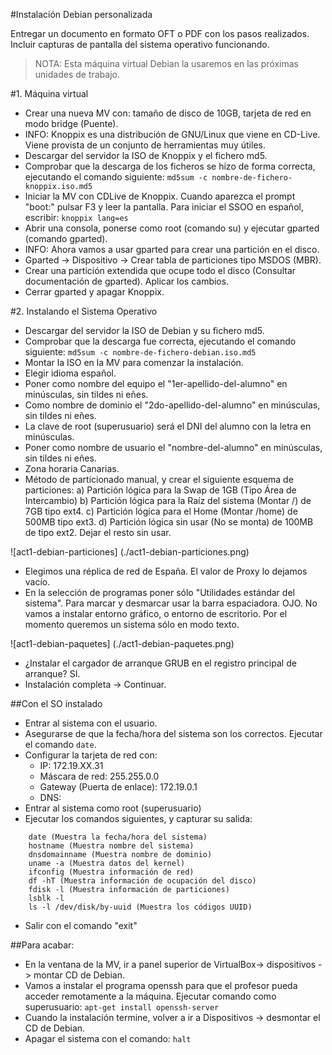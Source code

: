 
#Instalación Debian personalizada

Entregar un documento en formato OFT o PDF con los pasos realizados. 
Incluir capturas de pantalla del sistema operativo funcionando.

> NOTA:
> Esta máquina virtual Debian la usaremos en las próximas unidades de trabajo.

#1. Máquina virtual
* Crear una nueva MV con: tamaño de disco de 10GB, tarjeta de red en modo bridge (Puente).
* INFO: Knoppix es una distribución de GNU/Linux que viene en CD-Live. Viene provista de un conjunto de herramientas muy útiles.
* Descargar del servidor la ISO de Knoppix y el fichero md5.
* Comprobar que la descarga de los ficheros se hizo de forma correcta, ejecutando el comando siguiente: `md5sum -c nombre-de-fichero-knoppix.iso.md5`
* Iniciar la MV con CDLive de Knoppix. Cuando aparezca el prompt "boot:" pulsar F3 y leer la pantalla. Para iniciar el SSOO en español, escribir: `knoppix lang=es`
* Abrir una consola, ponerse como root (comando su) y ejecutar gparted (comando gparted).
* INFO: Ahora vamos a usar gparted para crear una partición en el disco.
* Gparted -> Dispositivo -> Crear tabla de particiones tipo MSDOS (MBR).
* Crear una partición extendida que ocupe todo el disco (Consultar documentación de gparted). Aplicar los cambios.
* Cerrar gparted y apagar Knoppix.

#2. Instalando el Sistema Operativo
* Descargar del servidor la ISO de Debian y su fichero md5.
* Comprobar que la descarga fue correcta, ejecutando el comando siguiente: `md5sum -c nombre-de-fichero-debian.iso.md5`
* Montar la ISO en la MV para comenzar la instalación.
* Elegir idioma español.
* Poner como nombre del equipo el "1er-apellido-del-alumno" en minúsculas, sin tildes ni eñes.
* Como nombre de dominio el "2do-apellido-del-alumno" en minúsculas, sin tildes ni eñes.
* La clave de root (superusuario) será el DNI del alumno con la letra en minúsculas.
* Poner como nombre de usuario el "nombre-del-alumno" en minúsculas, sin tildes ni eñes.
* Zona horaria Canarias.
* Método de particionado manual, y crear el siguiente esquema de particiones:
  a) Partición lógica para la Swap de 1GB (Tipo Área de Intercambio)
  b) Partición lógica para la Raíz del sistema (Montar /) de 7GB tipo ext4.
  c) Partición lógica para el Home (Montar /home) de 500MB tipo ext3.
  d) Partición lógica sin usar (No se monta) de 100MB de tipo ext2.
  Dejar el resto sin usar.

![act1-debian-particiones] (./act1-debian-particiones.png)

* Elegimos una réplica de red de España. El valor de Proxy lo dejamos vacío.
* En la selección de programas poner sólo "Utilidades estándar del sistema". 
Para marcar y desmarcar usar la barra espaciadora. OJO. No vamos a instalar entorno gráfico, o entorno de escritorio. 
Por el momento queremos un sistema sólo en modo texto.

![act1-debian-paquetes] (./act1-debian-paquetes.png)

* ¿Instalar el cargador de arranque GRUB en el registro principal de arranque? SI.
* Instalación completa -> Continuar.

##Con el SO instalado
* Entrar al sistema con el usuario.
* Asegurarse de que la fecha/hora del sistema son los correctos. Ejecutar el comando `date`.
* Configurar la tarjeta de red con:
    * IP: 172.19.XX.31
    * Máscara de red: 255.255.0.0
    * Gateway (Puerta de enlace): 172.19.0.1
    * DNS:
* Entrar al sistema como root (superusuario)
* Ejecutar los comandos siguientes, y capturar su salida:

```
    date (Muestra la fecha/hora del sistema)
    hostname (Muestra nombre del sistema)
    dnsdomainname (Muestra nombre de dominio)
    uname -a (Muestra datos del kernel)
    ifconfig (Muestra información de red)
    df -hT (Muestra información de ocupación del disco)
    fdisk -l (Muestra información de particiones)
    lsblk -l
    ls -l /dev/disk/by-uuid (Muestra los códigos UUID)
```
* Salir con el comando "exit"

##Para acabar:
* En la ventana de la MV, ir a panel superior de VirtualBox-> dispositivos -> montar CD de Debian.
* Vamos a instalar el programa openssh para que el profesor pueda acceder remotamente a la máquina. 
Ejecutar comando como superusuario: `apt-get install openssh-server`
* Cuando la instalación termine, volver a ir a Dispositivos -> desmontar el CD de Debian.
* Apagar el sistema con el comando: `halt`
